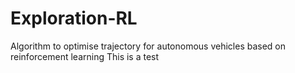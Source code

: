 # Exploration-RL
Algorithm to optimise trajectory for autonomous vehicles based on reinforcement learning
This is a test